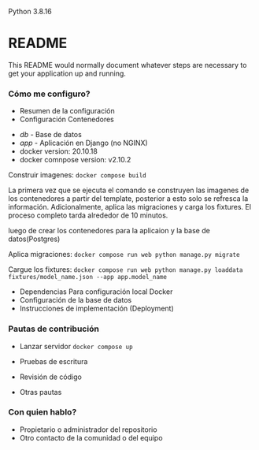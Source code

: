 Python 3.8.16

# README #

This README would normally document whatever steps are necessary to get your application up and running.


### Cómo me configuro? ###

* Resumen de la configuración
* Configuración
Contenedores
- *db* - Base de datos
- *app* - Aplicación en Django (no NGINX)
- docker version: 20.10.18
- docker comnpose version: v2.10.2

Construir imagenes: `docker compose build`


La primera vez que se ejecuta el comando se construyen las imagenes de los contenedores a partir del template, posterior a esto solo se refresca la información. Adicionalmente, aplica las migraciones y carga los fixtures. El proceso completo tarda alrededor de 10 minutos.

luego de crear los contenedores para la aplicaion y la base de datos(Postgres) 

Aplica migraciones: `docker compose run web python manage.py migrate`

Cargue los fixtures: `docker compose run web python manage.py loaddata fixtures/model_name.json --app app.model_name`


* Dependencias
Para configuración local Docker
* Configuración de la base de datos
* Instrucciones de implementación (Deployment)

### Pautas de contribución ###

* Lanzar servidor
`docker compose up`


* Pruebas de escritura
* Revisión de código
* Otras pautas

### Con quien hablo? ###

* Propietario o administrador del repositorio
* Otro contacto de la comunidad o del equipo

